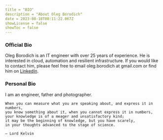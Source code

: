 ```yaml
---
title = "BIO"
description = "About Oleg Borodich"
date = 2023-08-10T08:11:22.067Z
showLicense = false
showToc = false
---
```


### Official Bio

Oleg Borodich is an IT engineer with over 25 years of experience.
He is interested in cloud, automation and resilient infrastructure.
If you would like to contact him,
please feel free to email oleg.borodich at gmail.com
or find him on [LinkedIn](https://www.linkedin.com/in/olegborodich/).

### Personal Bio

I am an engineer, father and photographer.


```
When you can measure what you are speaking about, and express it in numbers,
you know something about it, when you cannot express it in numbers,
your knowledge is of a meager and unsatisfactory kind;
it may be the beginning of knowledge, but you have scarely,
in your thoughts advanced to the stage of science.

― Lord Kelvin
```
